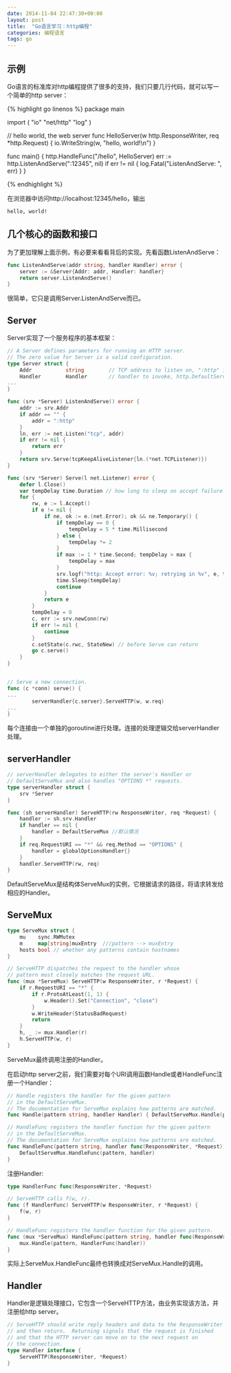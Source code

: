 ```yaml
---
date: 2014-11-04 22:47:30+00:00
layout: post
title:  "Go语言学习：http编程"
categories: 编程语言
tags: go
---
```


示例
------
Go语言的标准库对http编程提供了很多的支持，我们只要几行代码，就可以写一个简单的http server：

{% highlight go linenos %}
package main

import (
	"io"
	"net/http"
	"log"
)

// hello world, the web server
func HelloServer(w http.ResponseWriter, req *http.Request) {
	io.WriteString(w, "hello, world!\n")
}

func main() {
	http.HandleFunc("/hello", HelloServer)
	err := http.ListenAndServe(":12345", nil)
	if err != nil {
		log.Fatal("ListenAndServe: ", err)
	}
}

{% endhighlight %}

在浏览器中访问http://localhost:12345/hello，输出

```
hello, world!
```

几个核心的函数和接口
------
为了更加理解上面示例，有必要来看看背后的实现。先看函数ListenAndServe：

```go
func ListenAndServe(addr string, handler Handler) error {
	server := &Server{Addr: addr, Handler: handler}
	return server.ListenAndServe()
}
```
很简单，它只是调用Server.ListenAndServe而已。

Server
------
Server实现了一个服务程序的基本框架：

```go
// A Server defines parameters for running an HTTP server.
// The zero value for Server is a valid configuration.
type Server struct {
	Addr           string        // TCP address to listen on, ":http" if empty
	Handler        Handler       // handler to invoke, http.DefaultServeMux if nil
...
}

func (srv *Server) ListenAndServe() error {
	addr := srv.Addr
	if addr == "" {
		addr = ":http"
	}
	ln, err := net.Listen("tcp", addr)
	if err != nil {
		return err
	}
	return srv.Serve(tcpKeepAliveListener{ln.(*net.TCPListener)})
}

func (srv *Server) Serve(l net.Listener) error {
	defer l.Close()
	var tempDelay time.Duration // how long to sleep on accept failure
	for {
		rw, e := l.Accept()
		if e != nil {
			if ne, ok := e.(net.Error); ok && ne.Temporary() {
				if tempDelay == 0 {
					tempDelay = 5 * time.Millisecond
				} else {
					tempDelay *= 2
				}
				if max := 1 * time.Second; tempDelay > max {
					tempDelay = max
				}
				srv.logf("http: Accept error: %v; retrying in %v", e, tempDelay)
				time.Sleep(tempDelay)
				continue
			}
			return e
		}
		tempDelay = 0
		c, err := srv.newConn(rw)
		if err != nil {
			continue
		}
		c.setState(c.rwc, StateNew) // before Serve can return
		go c.serve()
	}
}


// Serve a new connection.
func (c *conn) serve() {
...
		serverHandler{c.server}.ServeHTTP(w, w.req)
...
}
```
每个连接由一个单独的goroutine进行处理。连接的处理逻辑交给serverHandler处理。

serverHandler
------

```go
// serverHandler delegates to either the server's Handler or
// DefaultServeMux and also handles "OPTIONS *" requests.
type serverHandler struct {
	srv *Server
}

func (sh serverHandler) ServeHTTP(rw ResponseWriter, req *Request) {
	handler := sh.srv.Handler
	if handler == nil {
		handler = DefaultServeMux //默认情况
	}
	if req.RequestURI == "*" && req.Method == "OPTIONS" {
		handler = globalOptionsHandler{}
	}
	handler.ServeHTTP(rw, req)
}
```
DefaultServeMux是结构体ServeMux的实例，它根据请求的路径，将请求转发给相应的Handler。

ServeMux
------

```go
type ServeMux struct {
	mu    sync.RWMutex
	m     map[string]muxEntry  ///pattern --> muxEntry
	hosts bool // whether any patterns contain hostnames
}

// ServeHTTP dispatches the request to the handler whose
// pattern most closely matches the request URL.
func (mux *ServeMux) ServeHTTP(w ResponseWriter, r *Request) {
	if r.RequestURI == "*" {
		if r.ProtoAtLeast(1, 1) {
			w.Header().Set("Connection", "close")
		}
		w.WriteHeader(StatusBadRequest)
		return
	}
	h, _ := mux.Handler(r)
	h.ServeHTTP(w, r)
}
```
ServeMux最终调用注册的Handler。

在启动http server之前，我们需要对每个URI调用函数Handle或者HandleFunc注册一个Handler：

```go
// Handle registers the handler for the given pattern
// in the DefaultServeMux.
// The documentation for ServeMux explains how patterns are matched.
func Handle(pattern string, handler Handler) { DefaultServeMux.Handle(pattern, handler) }

// HandleFunc registers the handler function for the given pattern
// in the DefaultServeMux.
// The documentation for ServeMux explains how patterns are matched.
func HandleFunc(pattern string, handler func(ResponseWriter, *Request)) {
	DefaultServeMux.HandleFunc(pattern, handler)
}
```

注册Handler:

```go
type HandlerFunc func(ResponseWriter, *Request)

// ServeHTTP calls f(w, r).
func (f HandlerFunc) ServeHTTP(w ResponseWriter, r *Request) {
	f(w, r)
}

// HandleFunc registers the handler function for the given pattern.
func (mux *ServeMux) HandleFunc(pattern string, handler func(ResponseWriter, *Request)) {
	mux.Handle(pattern, HandlerFunc(handler))
}
```
实际上ServeMux.HandleFunc最终也转换成对ServeMux.Handle的调用。

Handler
------
Handler是逻辑处理接口，它包含一个ServeHTTP方法，由业务实现该方法，并注册给http server。

```go
// ServeHTTP should write reply headers and data to the ResponseWriter
// and then return.  Returning signals that the request is finished
// and that the HTTP server can move on to the next request on
// the connection.
type Handler interface {
	ServeHTTP(ResponseWriter, *Request)
}
```

